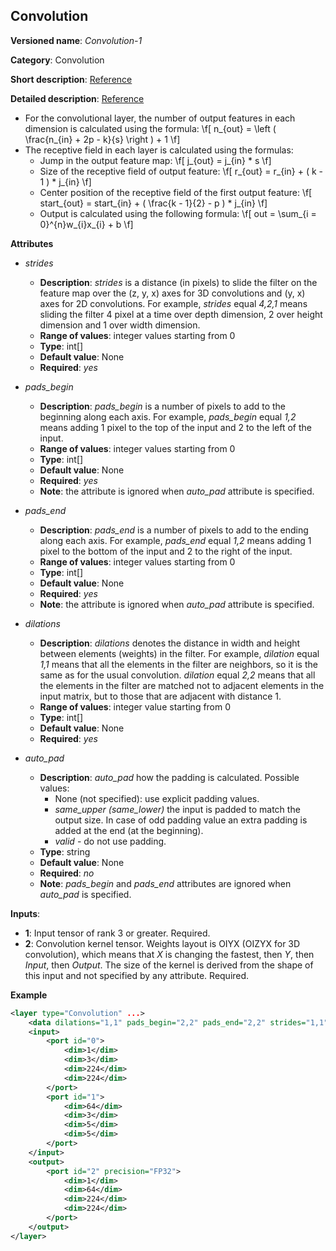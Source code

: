 ## Convolution<a name="Convolution"></a>

**Versioned name**: *Convolution-1*

**Category**: Convolution

**Short description**: [Reference](http://caffe.berkeleyvision.org/tutorial/layers/convolution.html)

**Detailed description**: [Reference](http://cs231n.github.io/convolutional-networks/#conv)


*   For the convolutional layer, the number of output features in each dimension is calculated using the formula:
\f[
n_{out} = \left ( \frac{n_{in} + 2p - k}{s} \right ) + 1
\f]
*   The receptive field in each layer is calculated using the formulas:
    *   Jump in the output feature map:
        \f[
        j_{out} = j_{in} * s
        \f]
    *   Size of the receptive field of output feature:
        \f[
        r_{out} = r_{in} + ( k - 1 ) * j_{in}
        \f]
    *   Center position of the receptive field of the first output feature:
        \f[
        start_{out} = start_{in} + ( \frac{k - 1}{2} - p ) * j_{in}
        \f]
    *   Output is calculated using the following formula:
        \f[
        out = \sum_{i = 0}^{n}w_{i}x_{i} + b
        \f]

**Attributes**

* *strides*

  * **Description**: *strides* is a distance (in pixels) to slide the filter on the feature map over the (z, y, x) axes for 3D convolutions and (y, x) axes for 2D convolutions. For example, *strides* equal *4,2,1* means sliding the filter 4 pixel at a time over depth dimension, 2 over height dimension and 1 over width dimension.
  * **Range of values**: integer values starting from 0
  * **Type**: int[]
  * **Default value**: None
  * **Required**: *yes*

* *pads_begin*

  * **Description**: *pads_begin* is a number of pixels to add to the beginning along each axis. For example, *pads_begin* equal *1,2* means adding 1 pixel to the top of the input and 2 to the left of the input.
  * **Range of values**: integer values starting from 0
  * **Type**: int[]
  * **Default value**: None
  * **Required**: *yes*
  * **Note**: the attribute is ignored when *auto_pad* attribute is specified.

* *pads_end*

  * **Description**: *pads_end* is a number of pixels to add to the ending along each axis. For example, *pads_end* equal *1,2* means adding 1 pixel to the bottom of the input and 2 to the right of the input.
  * **Range of values**: integer values starting from 0
  * **Type**: int[]
  * **Default value**: None
  * **Required**: *yes*
  * **Note**: the attribute is ignored when *auto_pad* attribute is specified.

* *dilations*

  * **Description**: *dilations* denotes the distance in width and height between elements (weights) in the filter. For example, *dilation* equal *1,1* means that all the elements in the filter are neighbors, so it is the same as for the usual convolution. *dilation* equal *2,2* means that all the elements in the filter are matched not to adjacent elements in the input matrix, but to those that are adjacent with distance 1.
  * **Range of values**: integer value starting from 0
  * **Type**: int[]
  * **Default value**: None
  * **Required**: *yes*

* *auto_pad*

  * **Description**: *auto_pad* how the padding is calculated. Possible values:
    * None (not specified): use explicit padding values.
    * *same_upper (same_lower)* the input is padded to match the output size. In case of odd padding value an extra padding is added at the end (at the beginning).
    * *valid* - do not use padding.
  * **Type**: string
  * **Default value**: None
  * **Required**: *no*
  * **Note**: *pads_begin* and *pads_end* attributes are ignored when *auto_pad* is specified.

**Inputs**:

*   **1**: Input tensor of rank 3 or greater. Required.
*   **2**: Convolution kernel tensor. Weights layout is OIYX (OIZYX for 3D convolution), which means that *X* is changing the fastest, then *Y*, then *Input*, then *Output*. The size of the kernel is derived from the shape of this input and not specified by any attribute. Required.

**Example**

```xml
<layer type="Convolution" ...>
    <data dilations="1,1" pads_begin="2,2" pads_end="2,2" strides="1,1"/>
    <input>
        <port id="0">
            <dim>1</dim>
            <dim>3</dim>
            <dim>224</dim>
            <dim>224</dim>
        </port>
        <port id="1">
            <dim>64</dim>
            <dim>3</dim>
            <dim>5</dim>
            <dim>5</dim>
        </port>
    </input>
    <output>
        <port id="2" precision="FP32">
            <dim>1</dim>
            <dim>64</dim>
            <dim>224</dim>
            <dim>224</dim>
        </port>
    </output>
</layer>
```
